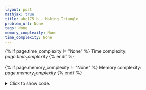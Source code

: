 ```yaml
---
layout: post
mathjax: true
title: abc175_b - Making Triangle
problem_url: None
tags: None
memory_complexity: None
time_complexity: None
---
```




{% if page.time_complexity != "None" %}
Time complexity: ${{ page.time_complexity }}$
{% endif %}

{% if page.memory_complexity != "None" %}
Memory complexity: ${{ page.memory_complexity }}$
{% endif %}

<details>
<summary>
<p style="display:inline">Click to show code.</p>
</summary>
```cpp
{% raw %}
using namespace std;
using ll = long long;
using vi = vector<int>;
bool is_valid(int a, int b, int c)
{
    if (a + b <= c or a + c <= b or b + c <= a)
        return false;
    else
        return true;
}
int main(void)
{
    int n;
    vi l;
    cin >> n;
    l.resize(n);
    for (auto &li : l)
        cin >> li;
    sort(l.begin(), l.end());
    ll ans = 0;
    for (int i = 0; i < n - 2; ++i)
    {
        for (int j = i + 1; j < n - 1; ++j)
        {
            for (int k = j + 1; k < n; ++k)
            {
                if (l[i] == l[j] or l[i] == l[k] or l[j] == l[k])
                    continue;
                bool cur = is_valid(l[i], l[j], l[k]);
                ans += cur;
            }
        }
    }
    cout << ans << endl;
    return 0;
}

{% endraw %}
```
</details>

